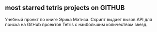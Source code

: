 ## most starred tetris projects on GITHUB


Учебный проект по книге Эрика Мэтиза. Скрипт выдает вызов API для поиска на GitHub проектов Tetris с наибольшим количеством звезд.